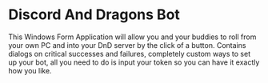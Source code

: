 # Discord And Dragons Bot
This Windows Form Application will allow you and your buddies to roll from your own PC and into your DnD server by the click of a button. Contains dialogs on critical successes and failures, completely custom ways to set up your bot, all you need to do is input your token so you can have it exactly how you like. 
